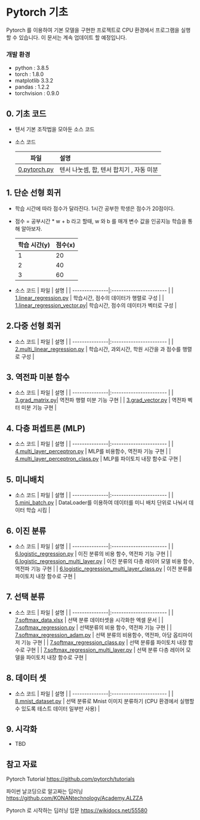 # Pytorch 기초 

Pytorch 를 이용하여 기본 모델을 구현한 프로젝트로 CPU 환경에서 프로그램을 실행할 수 있습니다. 이 문서는 계속 업데이트 할 예정입니다.

### 개발 환경
* python : 3.8.5
* torch  : 1.8.0
* matplotlib 3.3.2
* pandas : 1.2.2 
* torchvision : 0.9.0
  
## 0. 기초 코드
* 텐서 기본 조작법을 모아둔 소스 코드
* 소스 코드

    | 파일           |  설명           |
    | ---------------|:----------------------- |
    | [0.pytorch.py](./0.pytorch.py)   | 텐서 나눗셈, 합, 텐서 합치기 , 자동 미분    |
 

## 1. 단순 선형 회귀 
* 학습 시간에 따라 점수가 달라진다.  1시간 공부한 학생은 점수가 20점이다.
* 점수 = 공부시간 * w + b  라고 할때, w 와 b 를 매개 변수 값을 인공지능 학습을 통해 알아보자.

    | 학습 시간(y)  | 점수(x)         |
    | ----------|:------------------ |
    | 1    | 20   |
    | 2    | 40   |
    | 3    | 60   |

* 소스 코드
    | 파일           |  설명           |
    | ---------------|:----------------------- |
    | [1.linear_regression.py](./1.linear_regreesion.py) |  학습시간, 점수의 데이터가 행렬로 구성   |
    | [1.linear_regression_vector.py](./1.linear_regression_vector.py)|  학습시간, 점수의 데이터가 벡터로 구성     |

## 2.다중 선형 회귀 
  * 소스 코드
    | 파일           |  설명           |
    | ---------------|:----------------------- |
    | [2.multi_linear_regression.py](./2.multi_linear_regression.py) |  학습시간, 과외시간, 학원 시간을 과 점수를 행렬로 구성   |

## 3. 역전파 미분 함수 
  * 소스 코드
    | 파일           |  설명           |
    | ---------------|:----------------------- |
    | [3.grad_matrix.py](./3.grad_matrix.py)| 역전파 행렬 미분 기능 구현  |
    | [3.grad_vector.py](./3.grad_vector.py) | 역전파 벡터 미분 기능 구현   |

## 4. 다층 퍼셉트론 (MLP) 
  * 소스 코드
    | 파일           |  설명           |
    | ---------------|:----------------------- |
    | [4.multi_layer_perceptron.py](./4.multi_layer_perceptron.py) | MLP를 비용함수, 역전파 기능 구현   |
    | [4.multi_layer_perceptron_class.py](./4.multi_layer_perceptron_class.py)    |  MLP를 파이토치 내장 함수로 구현    |
## 5. 미니배치
* 소스 코드
    | 파일           |  설명           |
    | ---------------|:----------------------- |
    | [5.mini_batch.py](./5.mini_batch.py) | DataLoader를 이용하여 데이터를 미니 배치 단위로 나눠서 데이터 학습 시킴   |
## 6. 이진 분류
* 소스 코드
    | 파일           |  설명           |
    | ---------------|:----------------------- |
    | [6.logistic_regression.py](./6.logistic_regression.py) | 이진 분류의 비용 함수, 역전파 기능 구현   |
    | [6.logistic_regression_multi_layer.py](./6.logistic_regression_multi_layer.py)  | 이진 분류의 다층 레이어 모델 비용 함수, 역전파 기능 구현    |
    | [6.logistic_regression_multi_layer_class.py](./6.logistic_regression_multi_layer_class.py) | 이전 분류를 파이토치 내장 함수로 구현      |
## 7. 선택 분류
* 소스 코드
    | 파일           |  설명           |
    | ---------------|:----------------------- |
    | [7.softmax_data.xlsx](./7.softmax_data.xlsx) | 선택 분류 데이터셋을 시각화한 엑셀 문서   |
    | [7.softmax_regression.py](./7.softmax_regression.py) | 선택분류의  비용 함수, 역전파 기능 구현    |
    |  [7.softmax_regression_adam.py](./7.softmax_regression_adam.py) | 선택 분류의 비용함수, 역전파, 아담 옵티마이저 기능 구현   |
    |  [7.softmax_regression_class.py](./7.softmax_regression_class.py) |  선택 분류를 파이토치 내장 함수로 구현   |
    |  [7.softmax_regression_multi_layer.py](./7.softmax_regression_multi_layer.py) | 선택 분류 다층 레이어 모델을 파이토치 내장 함수로 구현  |
## 8. 데이터 셋
* 소스 코드
    | 파일           |  설명           |
    | ---------------|:----------------------- |
    | [8.mnist_dataset.py](./8.mnist_dataset.py) | 선택 분류로 Mnist 이미지 분류하기 (CPU 환경에서 실행할 수 있도록 테스트 데이터 일부만 사용) |
## 9. 시각화
* TBD


## 참고 자료 
Pytorch Tutorial https://github.com/pytorch/tutorials

파이썬 날코딩으로 알고짜는 딥러닝 https://github.com/KONANtechnology/Academy.ALZZA

Pytorch 로 시작하는 딥러닝 입문 https://wikidocs.net/55580